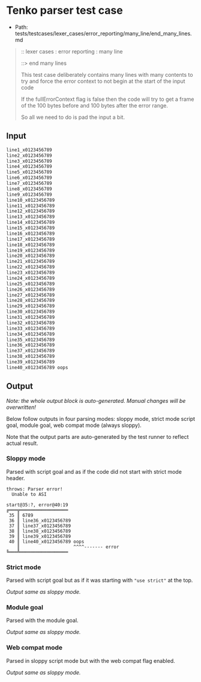 # Tenko parser test case

- Path: tests/testcases/lexer_cases/error_reporting/many_line/end_many_lines.md

> :: lexer cases : error reporting : many line
>
> ::> end many lines
>
> This test case deliberately contains many lines with many contents to try and force the error context to not begin at the start of the input code
>
> 
>
> If the fullErrorContext flag is false then the code will try to get a frame of the 100 bytes before and 100 bytes after the error range.
>
> 
>
> So all we need to do is pad the input a bit.

## Input

`````js
line1_x0123456789
line2_x0123456789
line3_x0123456789
line4_x0123456789
line5_x0123456789
line6_x0123456789
line7_x0123456789
line8_x0123456789
line9_x0123456789
line10_x0123456789
line11_x0123456789
line12_x0123456789
line13_x0123456789
line14_x0123456789
line15_x0123456789
line16_x0123456789
line17_x0123456789
line18_x0123456789
line19_x0123456789
line20_x0123456789
line21_x0123456789
line22_x0123456789
line23_x0123456789
line24_x0123456789
line25_x0123456789
line26_x0123456789
line27_x0123456789
line28_x0123456789
line29_x0123456789
line30_x0123456789
line31_x0123456789
line32_x0123456789
line33_x0123456789
line34_x0123456789
line35_x0123456789
line36_x0123456789
line37_x0123456789
line38_x0123456789
line39_x0123456789
line40_x0123456789 oops
`````

## Output

_Note: the whole output block is auto-generated. Manual changes will be overwritten!_

Below follow outputs in four parsing modes: sloppy mode, strict mode script goal, module goal, web compat mode (always sloppy).

Note that the output parts are auto-generated by the test runner to reflect actual result.

### Sloppy mode

Parsed with script goal and as if the code did not start with strict mode header.

`````
throws: Parser error!
  Unable to ASI

start@35:?, error@40:19
╔═══╦══════════════════
 35 ║ 6789
 36 ║ line36_x0123456789
 37 ║ line37_x0123456789
 38 ║ line38_x0123456789
 39 ║ line39_x0123456789
 40 ║ line40_x0123456789 oops
    ║                    ^^^^------- error
╚═══╩══════════════════

`````

### Strict mode

Parsed with script goal but as if it was starting with `"use strict"` at the top.

_Output same as sloppy mode._

### Module goal

Parsed with the module goal.

_Output same as sloppy mode._

### Web compat mode

Parsed in sloppy script mode but with the web compat flag enabled.

_Output same as sloppy mode._

